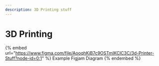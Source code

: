 ```yaml
---
description: 3D Printing stuff
---
```


# 3D Printing

{% embed url="https://www.figma.com/file/AooqhKjB7c9OSTmIKClC3C/3d-Printer-Stuff?node-id=0:1" %}
Example Figjam Diagram
{% endembed %}
